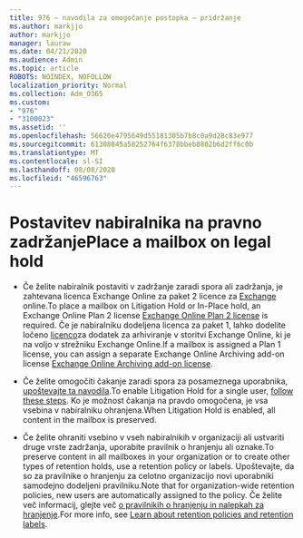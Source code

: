 ```yaml
---
title: 976 – navodila za omogočanje postopka – pridržanje
ms.author: markjjo
author: markjjo
manager: lauraw
ms.date: 04/21/2020
ms.audience: Admin
ms.topic: article
ROBOTS: NOINDEX, NOFOLLOW
localization_priority: Normal
ms.collection: Adm_O365
ms.custom:
- "976"
- "3100023"
ms.assetid: ''
ms.openlocfilehash: 56620e4795649d55181305b7b8c0a9d28c83e977
ms.sourcegitcommit: 61308045a58252764f6378bbeb8802b6d2ff6c0b
ms.translationtype: MT
ms.contentlocale: sl-SI
ms.lasthandoff: 08/08/2020
ms.locfileid: "46596763"
---
```

# <a name="place-a-mailbox-on-legal-hold"></a><span data-ttu-id="f40ee-102">Postavitev nabiralnika na pravno zadržanje</span><span class="sxs-lookup"><span data-stu-id="f40ee-102">Place a mailbox on legal hold</span></span>

- <span data-ttu-id="f40ee-103">Če želite nabiralnik postaviti v zadržanje zaradi spora ali zadržanja, je zahtevana licenca Exchange Online za paket 2 licence za [Exchange](https://docs.microsoft.com/office365/servicedescriptions/office-365-platform-service-description/office-365-plan-options) online.</span><span class="sxs-lookup"><span data-stu-id="f40ee-103">To place a mailbox on Litigation Hold or In-Place hold, an Exchange Online Plan 2 license [Exchange Online Plan 2 license](https://docs.microsoft.com/office365/servicedescriptions/office-365-platform-service-description/office-365-plan-options) is required.</span></span> <span data-ttu-id="f40ee-104">Če je nabiralniku dodeljena licenca za paket 1, lahko dodelite ločeno [licenco](https://docs.microsoft.com/office365/servicedescriptions/exchange-online-archiving-service-description)za dodatek za arhiviranje v storitvi Exchange Online, ki je na voljo v strežniku Exchange Online.</span><span class="sxs-lookup"><span data-stu-id="f40ee-104">If a mailbox is assigned a Plan 1 license, you can assign a separate Exchange Online Archiving add-on license [Exchange Online Archiving add-on license](https://docs.microsoft.com/office365/servicedescriptions/exchange-online-archiving-service-description).</span></span>

- <span data-ttu-id="f40ee-105">Če želite omogočiti čakanje zaradi spora za posameznega uporabnika, [upoštevajte ta navodila](https://docs.microsoft.com/microsoft-365/compliance/create-a-litigation-hold).</span><span class="sxs-lookup"><span data-stu-id="f40ee-105">To enable Litigation Hold for a single user, [follow these steps](https://docs.microsoft.com/microsoft-365/compliance/create-a-litigation-hold).</span></span> <span data-ttu-id="f40ee-106">Ko je možnost čakanja na pravdo omogočena, je vsa vsebina v nabiralniku ohranjena.</span><span class="sxs-lookup"><span data-stu-id="f40ee-106">When Litigation Hold is enabled, all content in the mailbox is preserved.</span></span>

- <span data-ttu-id="f40ee-107">Če želite ohraniti vsebino v vseh nabiralnikih v organizaciji ali ustvariti druge vrste zadržanja, uporabite pravilnik o hranjenju ali oznake.</span><span class="sxs-lookup"><span data-stu-id="f40ee-107">To preserve content in all mailboxes in your organization or to create other types of retention holds, use a retention policy or labels.</span></span> <span data-ttu-id="f40ee-108">Upoštevajte, da so za pravilnike o hranjenju za celotno organizacijo novi uporabniki samodejno dodeljeni pravilniku.</span><span class="sxs-lookup"><span data-stu-id="f40ee-108">Note that for organization-wide retention policies, new users are automatically assigned to the policy.</span></span> <span data-ttu-id="f40ee-109">Če želite več informacij, glejte več [o pravilnikih o hranjenju in nalepkah za hranjenje](https://docs.microsoft.com/microsoft-365/compliance/retention-policies#applying-a-retention-policy-to-an-entire-organization-or-specific-locations).</span><span class="sxs-lookup"><span data-stu-id="f40ee-109">For more info, see [Learn about retention policies and retention labels](https://docs.microsoft.com/microsoft-365/compliance/retention-policies#applying-a-retention-policy-to-an-entire-organization-or-specific-locations).</span></span> 
